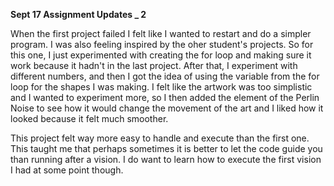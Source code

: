 **Sept 17 Assignment Updates _ 2**

When the first project failed I felt like I wanted to restart and do a simpler program. I was also feeling inspired by the oher student's projects. So for this one, I just experimented with creating the for loop and making sure it work because it hadn't in the last project. After that, I experiment with different numbers, and then I got the idea of using the variable from the for loop for the shapes I was making. I felt like the artwork was too simplistic and I wanted to experiment more, so I then added the element of the Perlin Noise to see how it would change the movement of the art and I liked how it looked because it felt much smoother. 

This project felt way more easy to handle and execute than the first one. This taught me that perhaps sometimes it is better to let the code guide you than running after a vision. I do want to learn how to execute the first vision I had at some point though. 

